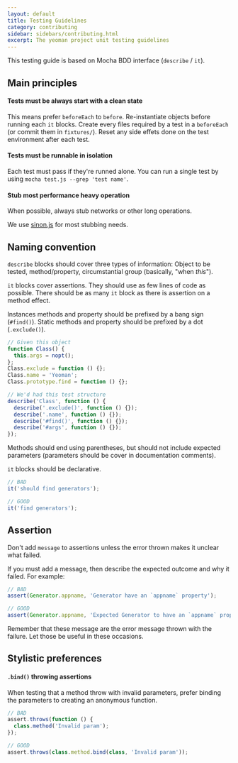 ```yaml
---
layout: default
title: Testing Guidelines
category: contributing
sidebar: sidebars/contributing.html
excerpt: The yeoman project unit testing guidelines
---
```


This testing guide is based on Mocha BDD interface (`describe` / `it`).


Main principles
--------------------

#### Tests must be always start with a clean state

This means prefer `beforeEach` to `before`. Re-instantiate objects before running each `it` blocks. Create every files required by a test in a `beforeEach` (or commit them in `fixtures/`). Reset any side effets done on the test environment after each test.

#### Tests must be runnable in isolation

Each test must pass if they're runned alone. You can run a single test by using `mocha test.js --grep 'test name'`.

#### Stub most performance heavy operation

When possible, always stub networks or other long operations.

We use [sinon.js](http://sinonjs.org/) for most stubbing needs.

Naming convention
--------------------

`describe` blocks should cover three types of information: Object to be tested, method/property, circumstantial group (basically, "when _this_").

`it` blocks cover assertions. They should use as few lines of code as possible. There should be as many `it` block as there is assertion on a method effect.

Instances methods and property should be prefixed by a bang sign (`#find()`). Static methods and property should be prefixed by a dot (`.exclude()`).

```javascript
// Given this object
function Class() {
  this.args = nopt();
};
Class.exclude = function () {};
Class.name = 'Yeoman';
Class.prototype.find = function () {};

// We'd had this test structure
describe('Class', function () {
  describe('.exclude()', function () {});
  describe('.name', function () {});
  describe('#find()', function () {});
  describe('#args', function () {});
});
```

Methods should end using parentheses, but should not include expected parameters (parameters should be cover in documentation comments).

`it` blocks should be declarative.

```javascript
// BAD
it('should find generators');

// GOOD
it('find generators');
```

Assertion
---------------------

Don't add `message` to assertions unless the error thrown makes it unclear what failed.

If you must add a message, then describe the expected outcome and why it failed. For example:

``` javascript
// BAD
assert(Generator.appname, 'Generator have an `appname` property');

// GOOD
assert(Generator.appname, 'Expected Generator to have an `appname` property');
```

Remember that these message are the error message thrown with the failure. Let those be useful in these occasions.

Stylistic preferences
----------------------

#### `.bind()` throwing assertions

When testing that a method throw with invalid parameters, prefer binding the parameters to creating an anonymous function.

```javascript
// BAD
assert.throws(function () {
  class.method('Invalid param');
});

// GOOD
assert.throws(class.method.bind(class, 'Invalid param'));
```
